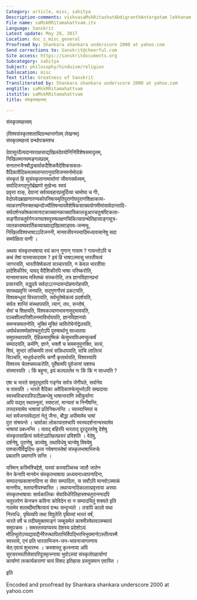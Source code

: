 ```yaml
---
Category: article, misc, sahitya
Description-comments: vishvasaMskRitashatAbdigranthAntargatam lekhanam
File name: saMskRRitamahattvam.itx
Language: Sanskrit
Latest update: May 28, 2017
Location: doc_z_misc_general
Proofread by: Shankara shankara underscore 2000 at yahoo.com
Send corrections to: Sanskrit@cheerful.com
Site access: https://sanskritdocuments.org
Subcategory: sahitya
Subject: philosophy/hinduism/religion
Sublocation: misc
Text title: Greatness of Sanskrit
Transliterated by: Shankara shankara underscore 2000 at yahoo.com
engtitle: saMskRRitamahattvam
itxtitle: saMskRRitamahattvam
title: संस्कृतमहत्त्वम्

---
```

  
 संस्कृतमहत्त्वम्   
  
(विश्वसंस्कृतशताब्दिग्रन्थान्तर्गतम् लेखनम्)  
संस्कृतमहत्त्वं ग्रन्थोपक्रमश्च  
  
देवासुरदैत्यदानवराक्षसाद्यखिलदेवयोनिनिर्विशेषसमादृतम्,  
निखिलमानवमङ्गलप्रदम्,  
सनातनजैनबौद्धचार्वाकदैशिकवैदेशिकसकल-  
वैदिकावैदिकमतमतान्तरानुयायिजनमनोमोदकं  
संस्कृतं हि सुसंस्कृतानामार्याणां जीवनसर्वस्वम्,  
सर्वादिजगद्गुरोर्ब्रह्मणो मुखेभ्यः स्वयं  
प्रवृत्ता वाक्, देवानां सर्वव्यवहारप्रसूर्दिव्या चामोघा च गीः,  
वेदोपवेदब्राह्मणारण्यकोपनिषत्स्मृतिपुराणोपपुराणशिक्षाकल्प-  
व्याकरणनिरुक्तच्छन्दोज्यौतिषन्यायवैशेषिकसाख्ययोगमीमांसावेदान्तादि-  
सर्वदर्शनकोषकाव्यनाटकाख्यानकाख्यायिकालडूआरचतुःषष्टिकला-  
सङ्गीतचतुर्वर्गगजगवाश्वपुरुषलक्षणचिकित्साग्रन्थेतिहासाङ्गसूत्र-  
जातकभाष्यवार्तिकव्याख्याद्यखिलवाड्मय-जन्मभूः,  
निखिलविश्वभाषाऽऽदिजननी, मानवजीवनस्यादिमध्यावसानेषु सदा  
समपेक्षिता वाणी ।  
  
अथवा संस्कृतभाषाया वयं कान् गुणान् गायाम ? गायन्तोऽपि च  
कथं तेषां पारमासादयाम ? इयं हि भाषाऽस्मासु भारतीयत्वं  
जागरयति, भारतीयेष्वेकतां सञ्चारयति, न केवल भारतीयाः  
प्रादेशिकीरेव, यावद् वैदैशिकीरपि भाषाः परिष्करोति,  
मानवमात्रस्य मस्तिष्कं संस्करोति, तत्र ज्ञानविज्ञानप्रभां  
प्रसारयति, तद्धृदये सर्वदाऽऽनन्दसन्दोहमारोहयति,  
सत्पथप्रवृत्तिं जनयति, सद्गुणगौरवं प्रकटयति,  
विश्वबन्धुतां विस्तारयति, सर्वभूतेष्वेकत्वं प्रदर्शयति,  
सर्वतः शान्तिं संस्थापयति, त्यागं, तपः, सन्तोषं,  
सेवां च शिक्षयति, विश्वकल्याणभावनामुद्भावयति,  
पञ्चशीलपरिशीलनमाविर्भावयति, ज्ञानविज्ञानयोः  
समन्वयमातनोति, भुक्तिं मुक्तिं चाविरोघेनोद्वेलयति,  
धर्मार्थकाममोक्षांश्चतुरोऽपि पुरुषार्थानू साध्यतया  
समुपस्थापयति, ऐहिकमामुष्मिकं चेत्युभयविधमप्युत्कर्षं  
सम्पादयति, कर्मणि, ज्ञाने, भक्तौ च सममनुयुनक्ति, सत्यं,  
शिवं, सुन्दरं तत्किमपि तत्त्वं सन्निधापयति, वाचि लालित्यं  
सिञ्चति, माधुर्यधाराभिः कर्णौ कृतार्थयति, विश्वस्यापि  
विश्वस्य चेतश्चमत्करोति, पूर्वेषामपि पूर्वजानां यशश्च  
संस्मारयति । किं बहुना, इयं कल्पलतेव नः किं किं न साधयति ?  
  
एषा च भारते समुद्भूतापि गङ्गेव सर्वत्र जेगीयते, सर्वानेव  
च पावयति । भारते वैदिका अवैदिकाश्चेत्युभयेऽपि सम्प्रदायाः  
स्वस्वविचारपरिपाटीप्रबन्धेषु भाषान्तराणि स्वीकुर्वाणा  
अपि यद्यत् स्थास्नुतां, स्पष्टतां, मान्यतां च निनीषन्ति,  
तत्तदस्यामेव भाषायां प्रतिनिबध्नन्ति । स्वस्वाभिमतं च  
मतं सर्वजनसंवेद्यतां नेतुं जैनाः, बौद्धा अपीमामेव भाषां  
पुरा संश्रयन्ते । चार्वाका लोकायताश्चापि स्वस्वदर्शनान्यस्यामेव  
भाषायां प्रबध्नन्ति । यावद् बहिरपि भारताद् दूरदूरतरेषु देशेषु  
संस्कृतसाहित्यं सर्वतोऽप्रतिहतप्रसरं प्रविशति । वेदेषु,  
दर्शनेषु, पुराणेषु, काव्येषु, तथाविधेषु चान्येषु विषयेषु  
पाश्चात्यैर्विद्वद्भिः कृता गवेषणास्तेषां संस्कृतभाषाभिरुचेः  
प्रबलानि प्रमाणानि सन्ति ।  
  
यस्मिन् कस्मिंश्चिद्देशे, यस्यां कस्याञ्चिच्च जातौ जातेन  
येन केनापि मानवेन संस्कृतभाषाया अध्ययनाध्यापनादिना,  
सम्पादनप्रकाशनादिना वा सेवा सम्पादिता, स सर्वोऽपि मानवोऽस्माकं  
माननीयः, श्लाघनीयश्चास्ति । तथाप्यनादिकालात्प्रवृत्ताया अस्याः  
संस्कृतभाषायाः सार्वकालिकः सेवाविधेरितिहासश्चतुराननादपि  
चतुरतरेण केनचन कविना कोविदेन वा न सम्पादयितुं शक्यते इति  
गतामेव शताब्दीमाश्रित्यायं ग्रन्थः सन्दृभ्यते । तत्रापि कालो यथा  
निरवधिः, पृथिव्यपि तथा विपुलेति पृथिव्यां भारतं वर्षं,  
भारते वर्षे च तदीयमुक्तमाङ्गं जम्बूसमेतं काश्मीरमेवावालम्ब्यायं  
समुपक्रमः । समस्तस्याप्यस्य देशस्य प्रदेशोऽयं  
मौलिभूतोऽप्यद्यावद्यैर्नरैरुत्थापिताभिर्विपद्भिरभिभूयमानोऽस्तीत्यस्मै  
स्वस्तये, एनं प्रति भारताभिजन-जन-भावनाजागरणाय  
चेत् एवायं शुभारम्भः । क्रमशस्तु कृत्स्नाया अपि  
सुरसरस्वतीसेवापरिपूतमृत्स्नाया भुवोऽस्यां संस्कृतोपहार्याणां  
कार्याणां तत्कार्यकराणां चायं विशद इतिहासः प्रस्तूयमान एवास्ति ।  
  
इति  
  
Encoded and proofread by Shankara shankara underscore 2000 at yahoo.com  
  
